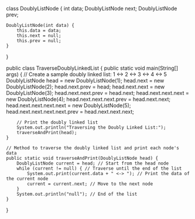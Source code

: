 class DoublyListNode {
    int data;
    DoublyListNode next;
    DoublyListNode prev;

    DoublyListNode(int data) {
        this.data = data;
        this.next = null;
        this.prev = null;
    }
}

public class TraverseDoublyLinkedList {
    public static void main(String[] args) {
        // Create a sample doubly linked list: 1 <-> 2 <-> 3 <-> 4 <-> 5
        DoublyListNode head = new DoublyListNode(1);
        head.next = new DoublyListNode(2);
        head.next.prev = head;
        head.next.next = new DoublyListNode(3);
        head.next.next.prev = head.next;
        head.next.next.next = new DoublyListNode(4);
        head.next.next.next.prev = head.next.next;
        head.next.next.next.next = new DoublyListNode(5);
        head.next.next.next.next.prev = head.next.next.next;

        // Print the doubly linked list
        System.out.println("Traversing the Doubly Linked List:");
        traverseAndPrint(head);
    }

    // Method to traverse the doubly linked list and print each node's data
    public static void traverseAndPrint(DoublyListNode head) {
        DoublyListNode current = head; // Start from the head node
        while (current != null) { // Traverse until the end of the list
            System.out.print(current.data + " <-> "); // Print the data of the current node
            current = current.next; // Move to the next node
        }
        System.out.println("null"); // End of the list
    }
}
